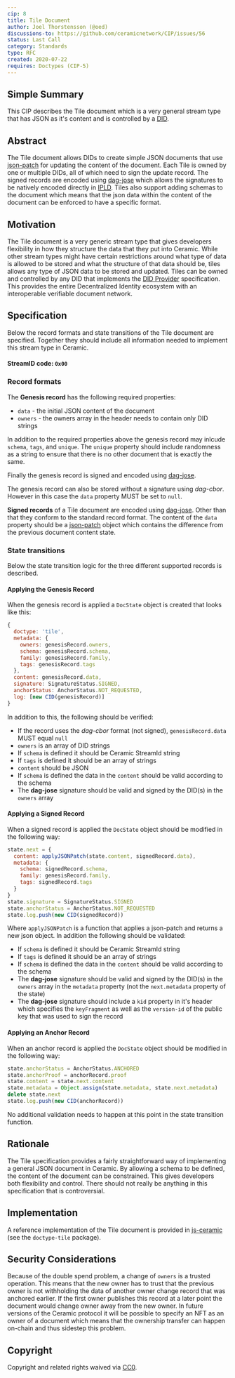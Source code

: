 ```yaml
---
cip: 8
title: Tile Document
author: Joel Thorstensson (@oed)
discussions-to: https://github.com/ceramicnetwork/CIP/issues/56
status: Last Call
category: Standards
type: RFC
created: 2020-07-22
requires: Doctypes (CIP-5)
---
```


## Simple Summary

This CIP describes the Tile document which is a very general stream type that has JSON as it's content and is controlled by a [DID](https://w3c.github.io/did-core/).


## Abstract

The Tile document allows DIDs to create simple JSON documents that use [json-patch](http://jsonpatch.com/) for updating the content of the document. Each Tile is owned by one or multiple DIDs, all of which need to sign the update record. The signed records are encoded using [dag-jose](https://github.com/ceramicnetwork/js-dag-jose) which allows the signatures to be natively encoded directly in [IPLD](ipld.io). Tiles also support adding schemas to the document which means that the json data within the content of the document can be enforced to have a specific format.


## Motivation

The Tile document is a very generic stream type that gives developers flexibility in how they structure the data that they put into Ceramic. While other stream types might have certain restrictions around what type of data is allowed to be stored and what the structure of that data should be, tiles allows any type of JSON data to be stored and updated. Tiles can be owned and controlled by any DID that implements the [DID Provider](https://github.com/ceramicnetwork/CIP/issues/4) specification. This provides the entire Decentralized Identity ecosystem with an interoperable verifiable document network.


## Specification

Below the record formats and state transitions of the Tile document are specified. Together they should include all information needed to implement this stream type in Ceramic.

#### StreamID code: `0x00`

### Record formats

The **Genesis record** has the following required properties:

* `data` - the initial JSON content of the document
* `owners` - the owners array in the header needs to contain only DID strings

In addition to the required properties above the genesis record may inlcude `schema`, `tags`, and `unique`. The `unique` property should include randomness as a string to ensure that there is no other document that is exactly the same.

Finally the genesis record is signed and encoded using [dag-jose](https://github.com/ceramicnetwork/js-dag-jose).

The genesis record can also be stored without a signature using *dag-cbor*. However in this case the `data` property MUST be set to `null`.

**Signed records** of a Tile document are encoded using [dag-jose](https://github.com/ceramicnetwork/js-dag-jose). Other than that they conform to the standard record format. The content of the `data` property should be a [json-patch](http://jsonpatch.com/) object which contains the difference from the previous document content state.

### State transitions

Below the state transition logic for the three different supported records is described.

#### Applying the Genesis Record

When the genesis record is applied a `DocState` object is created that looks like this:

```js
{
  doctype: 'tile',
  metadata: {
    owners: genesisRecord.owners,
    schema: genesisRecord.schema,
    family: genesisRecord.family,
    tags: genesisRecord.tags
  },
  content: genesisRecord.data,
  signature: SignatureStatus.SIGNED,
  anchorStatus: AnchorStatus.NOT_REQUESTED,
  log: [new CID(genesisRecord)]
}
```

In addition to this, the following should be verified:

* If the record uses the *dag-cbor* format (not signed), `genesisRecord.data` MUST equal `null`
* `owners` is an array of DID strings
* If `schema` is defined it should be Ceramic StreamId string
* If `tags` is defined it should be an array of strings
* `content` should be JSON
* If `schema` is defined the data in the `content` should be valid according to the schema
* The **dag-jose** signature should be valid and signed by the DID(s) in the `owners` array


#### Applying a Signed Record

When a signed record is applied the `DocState` object should be modified in the following way:

```js
state.next = {
  content: applyJSONPatch(state.content, signedRecord.data),
  metadata: {
    schema: signedRecord.schema,
    family: genesisRecord.family,
    tags: signedRecord.tags
  }
}
state.signature = SignatureStatus.SIGNED
state.anchorStatus = AnchorStatus.NOT_REQUESTED
state.log.push(new CID(signedRecord))

```

Where `applyJSONPatch` is a function that applies a json-patch and returns a new json object. In addition the following should be validated:

* If `schema` is defined it should be Ceramic StreamId string
* If `tags` is defined it should be an array of strings
* If `schema` is defined the data in the `content` should be valid according to the schema
* The **dag-jose** signature should be valid and signed by the DID(s) in the `owners` array in the `metadata` property (not the `next.metadata` property of the state)
* The **dag-jose** signature should include a `kid` property in it's header which specifies the `keyFragment` as well as the `version-id` of the public key that was used to sign the record

#### Applying an Anchor Record

When an anchor record is applied the `DocState` object should be modified in the following way:

```js
state.anchorStatus = AnchorStatus.ANCHORED
state.anchorProof = anchorRecord.proof
state.content = state.next.content
state.metadata = Object.assign(state.metadata, state.next.metadata)
delete state.next
state.log.push(new CID(anchorRecord))
```

No additional validation needs to happen at this point in the state transition function.


## Rationale

The Tile specification provides a fairly straightforward way of implementing a general JSON document in Ceramic. By allowing a schema to be defined, the content of the document can be constrained. This gives developers both flexibility and control. There should not really be anything in this specification that is controversial.


## Implementation

A reference implementation of the Tile document is provided in [js-ceramic](https://github.com/ceramicnetwork/js-ceramic) (see the `doctype-tile` package).


## Security Considerations

Because of the double spend problem, a change of `owners` is a trusted operation. This means that the new owner has to trust that the previous owner is not withholding the data of another owner change record that was anchored earlier. If the first owner publishes this record at a later point the document would change owner away from the new owner. In future versions of the Ceramic protocol it will be possible to specify an NFT as an owner of a document which means that the ownership transfer can happen on-chain and thus sidestep this problem.


## Copyright

Copyright and related rights waived via [CC0](https://creativecommons.org/publicdomain/zero/1.0/).